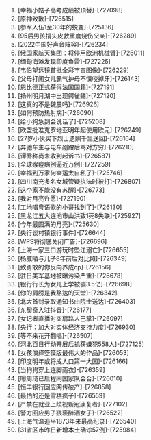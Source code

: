 
1. [幸福小姑子高考成绩被顶替]-[727098]
1. [原神致歉]-[726515]
1. [参军入伍1至30年的蜕变]-[725136]
1. [95后男孩捐头皮救重度烧伤父亲]-[726289]
1. [2022中国好声音阵容]-[726234]
1. [俄国家航天集团：将停用欧洲机械臂]-[726011]
1. [缅甸海滩发现印度鱼雷]-[727225]
1. [韦伯望远镜首批全彩宇宙图像]-[726229]
1. [父母打闹女儿霸气护母不慎咬掉牙]-[726143]
1. [恩比德正式获得法国国籍]-[727191]
1. [扬州明月湖中出现鳄雀鳝]-[727120]
1. [这真的不是魏晨吗]-[726926]
1. [如何预防热射病]-[726090]
1. [给小狗急到会说话了]-[725208]
1. [欧盟批准克罗地亚明年起使用欧元]-[726249]
1. [27岁小伙买下烈士遗照千里送回]-[726164]
1. [奔驰车主与电车剐蹭后骂对方穷]-[726210]
1. [谭乔称尚未收到起诉书]-[726587]
1. [全球猴痘病例逼近万例]-[727259]
1. [幸福到万家何幸运太自私了]-[725746]
1. [四川南充多名女城管疑执法时被打]-[726807]
1. [这个家不能没有苏醒]-[726773]
1. [我对月亮许愿]-[727190]
1. [工地唱粤语歌的小哥找到了]-[726130]
1. [黑龙江五大连池市山洪致1死8失联]-[725927]
1. [今年最圆满的月亮]-[725630]
1. [央行谈村镇银行事件]-[726644]
1. [WPS将彻底关闭广告]-[726696]
1. [上海一家三口游玩时坠江溺亡]-[726655]
1. [杨威晒与儿子8年前后对比照]-[726349]
1. [致勇敢的你反向养成cp]-[726156]
1. [驻日美军基地被曝污染严重]-[726678]
1. [银行行长为女儿上学被骗3.5亿]-[726698]
1. [你的肩膀是我豁达的天堂]-[726342]
1. [北大首封录取通知书由院士送达]-[726403]
1. [东契奇入驻抖音]-[726177]
1. [女记者直播时突扇路人巴掌]-[726097]
1. [央行：加大对实体经济支持力度]-[726930]
1. [等不来花开翻唱]-[726507]
1. [河北百日行动开展后抓获嫌犯558人]-[727125]
1. [女孩演绎箜篌版最伟大的作品]-[726053]
1. [印度明年或将成人口第一大国]-[726166]
1. [当狗狗穿上连脚雨衣]-[726359]
1. [曝周琦已启程同国家队会合]-[726010]
1. [恒丰银行回应网传破产]-[726858]
1. [最怕的还是雪糕疯子]-[726559]
1. [严禁在就业上歧视新冠康复者]-[727102]
1. [警方回应男子猥亵醉酒女子]-[726522]
1. [上海气温追平1873年来最高纪录]-[726540]
1. [31省区市昨日新增本土确诊57例]-[725984]